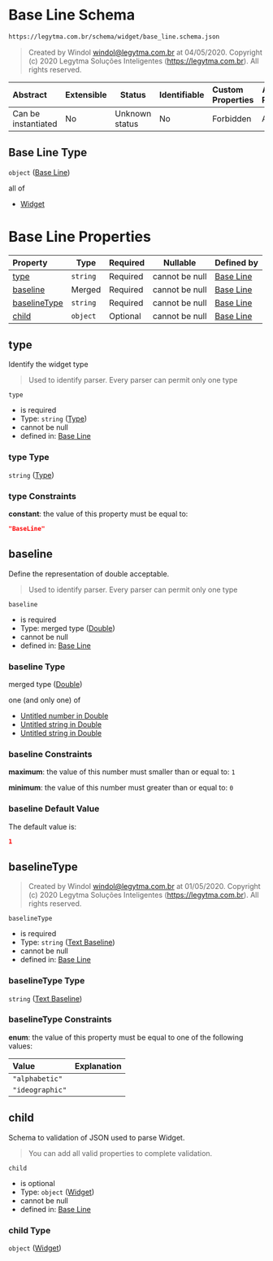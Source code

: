 # Base Line Schema

```txt
https://legytma.com.br/schema/widget/base_line.schema.json
```




> Created by Windol [windol@legytma.com.br](mailto:windol@legytma.com.br) at 04/05/2020.
> Copyright (c) 2020 Legytma Soluções Inteligentes (<https://legytma.com.br>). All rights reserved.
>

| Abstract            | Extensible | Status         | Identifiable | Custom Properties | Additional Properties | Access Restrictions | Defined In                                                                             |
| :------------------ | ---------- | -------------- | ------------ | :---------------- | --------------------- | ------------------- | -------------------------------------------------------------------------------------- |
| Can be instantiated | No         | Unknown status | No           | Forbidden         | Allowed               | none                | [base_line.schema.json](../schema/widget/base_line.schema.json) |

## Base Line Type

`object` ([Base Line](base_line.md))

all of

-   [Widget](input_decoration-properties-widget-5.md)

# Base Line Properties

| Property                      | Type     | Required | Nullable       | Defined by                                                                                                                                  |
| :---------------------------- | -------- | -------- | -------------- | :------------------------------------------------------------------------------------------------------------------------------------------ |
| [type](#type)                 | `string` | Required | cannot be null | [Base Line](widget-definitions-type.md)                  |
| [baseline](#baseline)         | Merged   | Required | cannot be null | [Base Line](app_bar_theme-properties-double.md)                |
| [baselineType](#baselineType) | `string` | Required | cannot be null | [Base Line](text_style-properties-text-baseline.md) |
| [child](#child)               | `object` | Optional | cannot be null | [Base Line](input_decoration-properties-widget-5.md)              |

## type

Identify the widget type


> Used to identify parser. Every parser can permit only one type
>

`type`

-   is required
-   Type: `string` ([Type](widget-definitions-type.md))
-   cannot be null
-   defined in: [Base Line](widget-definitions-type.md)

### type Type

`string` ([Type](widget-definitions-type.md))

### type Constraints

**constant**: the value of this property must be equal to:

```json
"BaseLine"
```

## baseline

Define the representation of double acceptable.


> Used to identify parser. Every parser can permit only one type
>

`baseline`

-   is required
-   Type: merged type ([Double](app_bar_theme-properties-double.md))
-   cannot be null
-   defined in: [Base Line](app_bar_theme-properties-double.md)

### baseline Type

merged type ([Double](app_bar_theme-properties-double.md))

one (and only one) of

-   [Untitled number in Double](double-definitions-doublenumber.md)
-   [Untitled string in Double](double-definitions-doublestring.md)
-   [Untitled string in Double](double-definitions-doubleenum.md)

### baseline Constraints

**maximum**: the value of this number must smaller than or equal to: `1`

**minimum**: the value of this number must greater than or equal to: `0`

### baseline Default Value

The default value is:

```json
1
```

## baselineType




> Created by Windol [windol@legytma.com.br](mailto:windol@legytma.com.br) at 01/05/2020.
> Copyright (c) 2020 Legytma Soluções Inteligentes (<https://legytma.com.br>). All rights reserved.
>

`baselineType`

-   is required
-   Type: `string` ([Text Baseline](text_style-properties-text-baseline.md))
-   cannot be null
-   defined in: [Base Line](text_style-properties-text-baseline.md)

### baselineType Type

`string` ([Text Baseline](text_style-properties-text-baseline.md))

### baselineType Constraints

**enum**: the value of this property must be equal to one of the following values:

| Value           | Explanation |
| :-------------- | ----------- |
| `"alphabetic"`  |             |
| `"ideographic"` |             |

## child

Schema to validation of JSON used to parse Widget.


> You can add all valid properties to complete validation.
>

`child`

-   is optional
-   Type: `object` ([Widget](input_decoration-properties-widget-5.md))
-   cannot be null
-   defined in: [Base Line](input_decoration-properties-widget-5.md)

### child Type

`object` ([Widget](input_decoration-properties-widget-5.md))
